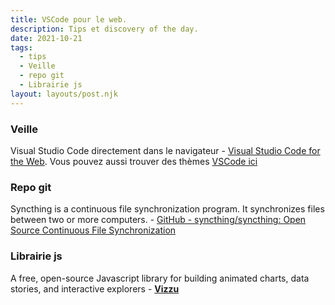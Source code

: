 ```yaml
---
title: VSCode pour le web.
description: Tips et discovery of the day.
date: 2021-10-21
tags:
  - tips
  - Veille
  - repo git
  - Librairie js
layout: layouts/post.njk
---
```


### Veille
Visual Studio Code directement dans le navigateur - [Visual Studio Code for the Web](https://vscode.dev/). Vous pouvez aussi trouver des thèmes [VSCode ici](/posts/tips-cyberpunk)

### Repo git

Syncthing is a continuous file synchronization program. It synchronizes files between two or more computers. - [GitHub - syncthing/syncthing: Open Source Continuous File Synchronization](https://github.com/syncthing/syncthing)

### Librairie js

A free, open-source Javascript library for building animated charts, data stories, and interactive explorers - **[Vizzu](https://lib.vizzuhq.com/0.3.0/#chapter-0.0)**